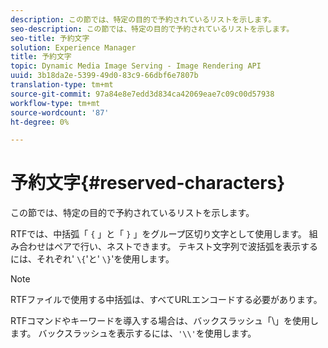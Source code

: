 ```yaml
---
description: この節では、特定の目的で予約されているリストを示します。
seo-description: この節では、特定の目的で予約されているリストを示します。
seo-title: 予約文字
solution: Experience Manager
title: 予約文字
topic: Dynamic Media Image Serving - Image Rendering API
uuid: 3b18da2e-5399-49d0-83c9-66dbf6e7807b
translation-type: tm+mt
source-git-commit: 97a84e8e7edd3d834ca42069eae7c09c00d57938
workflow-type: tm+mt
source-wordcount: '87'
ht-degree: 0%

---
```



# 予約文字{#reserved-characters}

この節では、特定の目的で予約されているリストを示します。

RTFでは、中括弧「 `{` 」と「 `}` 」をグループ区切り文字として使用します。 組み合わせはペアで行い、ネストできます。 テキスト文字列で波括弧を表示するには、それぞれ&#39; `\{`&#39;と&#39; `\}`&#39;を使用します。

>[!NOTE]
>
>RTFファイルで使用する中括弧は、すべてURLエンコードする必要があります。

RTFコマンドやキーワードを導入する場合は、バックスラッシュ「\」を使用します。 バックスラッシュを表示するには、`'\\'`を使用します。
